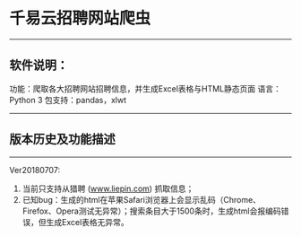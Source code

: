 # 千易云招聘网站爬虫


----------

软件说明：
-
功能：爬取各大招聘网站招聘信息，并生成Excel表格与HTML静态页面
语言：Python 3
包支持：pandas，xlwt


----------


版本历史及功能描述
-


----------


Ver20180707: 
1. 当前只支持从猎聘 (www.liepin.com) 抓取信息；
2. 已知bug：生成的html在苹果Safari浏览器上会显示乱码（Chrome、Firefox、Opera测试无异常）；搜索条目大于1500条时，生成html会报编码错误，但生成Excel表格无异常。
